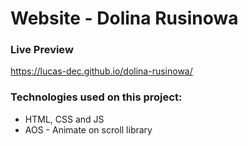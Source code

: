 # Website - Dolina Rusinowa

### Live Preview

https://lucas-dec.github.io/dolina-rusinowa/

### Technologies used on this project:

- HTML, CSS and JS
- AOS - Animate on scroll library
